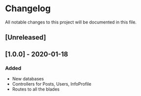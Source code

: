
# Changelog
All notable changes to this project will be documented in this file.


## [Unreleased]

## [1.0.0] - 2020-01-18
### Added
- New databases
- Controllers for Posts, Users, InfoProfile
- Routes to all the blades

